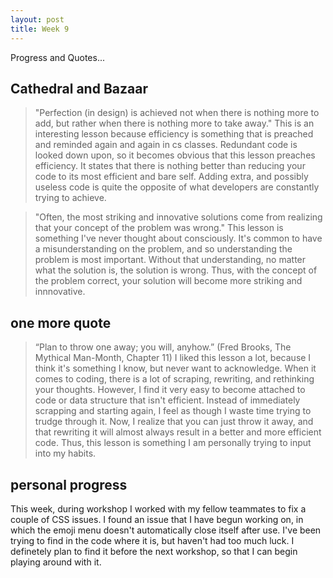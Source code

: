 ```yaml
---
layout: post
title: Week 9
---
```

Progress and Quotes...


## Cathedral and Bazaar
> "Perfection (in design) is achieved not when there is nothing more to add, but rather when there is nothing more to take away."
This is an interesting lesson because efficiency is something that is preached and reminded again and again in cs classes. Redundant code is looked down upon, so it becomes obvious that this lesson preaches efficiency. It states that there is nothing better than reducing your code to its most efficient and bare self. Adding extra, and possibly useless code is quite the opposite of what developers are constantly trying to achieve.

> "Often, the most striking and innovative solutions come from realizing that your concept of the problem was wrong."
This lesson is something I've never thought about consciously. It's common to have a misunderstanding on the problem, and so understanding the problem is most important. Without that understanding, no matter what the solution is, the solution is wrong. Thus, with the concept of the problem correct, your solution will become more striking and innnovative.


## one more quote
> “Plan to throw one away; you will, anyhow.” (Fred Brooks, The Mythical Man-Month, Chapter 11)
I liked this lesson a lot, because I think it's something I know, but never want to acknowledge. When it comes to coding, there is a lot of scraping, rewriting, and rethinking your thoughts. However, I find it very easy to become attached to code or data structure that isn't efficient. Instead of immediately scrapping and starting again, I feel as though I waste time trying to trudge through it. Now, I realize that you can just throw it away, and that rewriting it will almost always result in a better and more efficient code. Thus, this lesson is something I am personally trying to input into my habits. 

## personal progress
This week, during workshop I worked with my fellow teammates to fix a couple of CSS issues. I found an issue that I have begun working on, in which the emoji menu doesn't automatically close itself after use. I've been trying to find in the code where it is, but haven't had too much luck. I definetely plan to find it before the next workshop, so that I can begin playing around with it.
